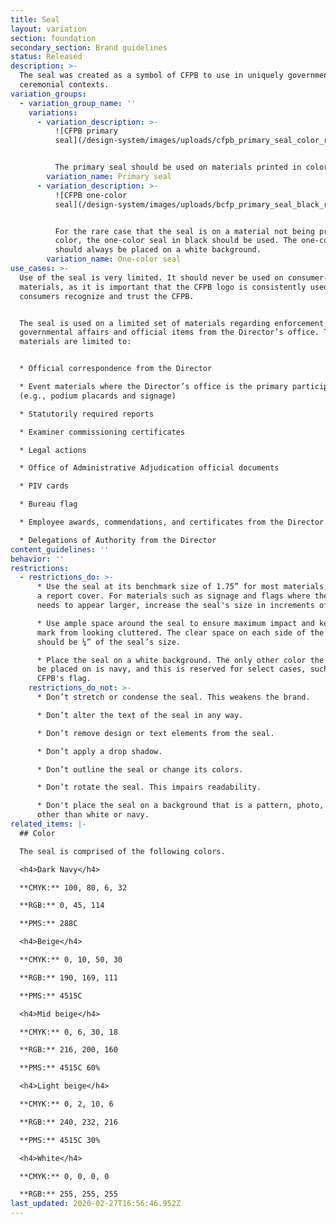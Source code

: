 ```yaml
---
title: Seal
layout: variation
section: foundation
secondary_section: Brand guidelines
status: Released
description: >-
  The seal was created as a symbol of CFPB to use in uniquely governmental and
  ceremonial contexts.
variation_groups:
  - variation_group_name: ''
    variations:
      - variation_description: >-
          ![CFPB primary
          seal](/design-system/images/uploads/cfpb_primary_seal_color_rgb.png)


          The primary seal should be used on materials printed in color.
        variation_name: Primary seal
      - variation_description: >-
          ![CFPB one-color
          seal](/design-system/images/uploads/bcfp_primary_seal_black_rgb.png)


          For the rare case that the seal is on a material not being printed in full
          color, the one-color seal in black should be used. The one-color seal
          should always be placed on a white background.
        variation_name: One-color seal
use_cases: >-
  Use of the seal is very limited. It should never be used on consumer-facing
  materials, as it is important that the CFPB logo is consistently used to help
  consumers recognize and trust the CFPB. 


  The seal is used on a limited set of materials regarding enforcement,
  governmental affairs and official items from the Director’s office. These
  materials are limited to:


  * Official correspondence from the Director

  * Event materials where the Director’s office is the primary participant
  (e.g., podium placards and signage)

  * Statutorily required reports

  * Examiner commissioning certificates

  * Legal actions

  * Office of Administrative Adjudication official documents

  * PIV cards

  * Bureau flag

  * Employee awards, commendations, and certificates from the Director

  * Delegations of Authority from the Director
content_guidelines: ''
behavior: ''
restrictions:
  - restrictions_do: >-
      * Use the seal at its benchmark size of 1.75” for most materials, such as
      a report cover. For materials such as signage and flags where the seal
      needs to appear larger, increase the seal's size in increments of 0.5”. 

      * Use ample space around the seal to ensure maximum impact and keep the
      mark from looking cluttered. The clear space on each side of the seal
      should be ¼” of the seal’s size. 

      * Place the seal on a white background. The only other color the seal may
      be placed on is navy, and this is reserved for select cases, such as the
      CFPB's flag.
    restrictions_do_not: >-
      * Don’t stretch or condense the seal. This weakens the brand. 

      * Don’t alter the text of the seal in any way.

      * Don’t remove design or text elements from the seal. 

      * Don’t apply a drop shadow.

      * Don’t outline the seal or change its colors.

      * Don’t rotate the seal. This impairs readability.

      * Don't place the seal on a background that is a pattern, photo, or color
      other than white or navy.
related_items: |-
  ## Color

  The seal is comprised of the following colors.

  <h4>Dark Navy</h4>

  **CMYK:** 100, 80, 6, 32

  **RGB:** 0, 45, 114

  **PMS:** 288C

  <h4>Beige</h4>

  **CMYK:** 0, 10, 50, 30

  **RGB:** 190, 169, 111

  **PMS:** 4515C

  <h4>Mid beige</h4>

  **CMYK:** 0, 6, 30, 18

  **RGB:** 216, 200, 160

  **PMS:** 4515C 60%

  <h4>Light beige</h4>

  **CMYK:** 0, 2, 10, 6

  **RGB:** 240, 232, 216

  **PMS:** 4515C 30%

  <h4>White</h4>

  **CMYK:** 0, 0, 0, 0

  **RGB:** 255, 255, 255
last_updated: 2020-02-27T16:56:46.952Z
---
```

